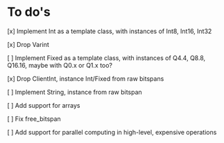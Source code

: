 To do's
=======

[x] Implement Int as a template class, with instances of Int8, Int16, Int32

[x] Drop Varint

[ ] Implement Fixed as a template class, with instances of Q4.4, Q8.8, Q16.16, maybe with Q0.x or Q1.x too?

[x] Drop ClientInt, instance Int/Fixed from raw bitspans

[ ] Implement String, instance from raw bitspan

[ ] Add support for arrays

[ ] Fix free_bitspan

[ ] Add support for parallel computing in high-level, expensive operations
